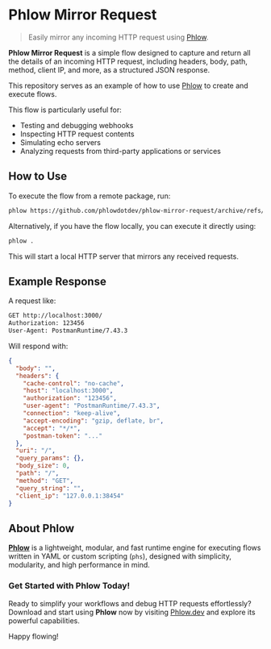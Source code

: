 # Phlow Mirror Request

> Easily mirror any incoming HTTP request using [Phlow](https://phlow.dev/).

**Phlow Mirror Request** is a simple flow designed to capture and return all the details of an incoming HTTP request, including headers, body, path, method, client IP, and more, as a structured JSON response.

This repository serves as an example of how to use [Phlow](https://phlow.dev/) to create and execute flows.

This flow is particularly useful for:
- Testing and debugging webhooks
- Inspecting HTTP request contents
- Simulating echo servers
- Analyzing requests from third-party applications or services

## How to Use

To execute the flow from a remote package, run:

```bash
phlow https://github.com/phlowdotdev/phlow-mirror-request/archive/refs/heads/main.zip
```

Alternatively, if you have the flow locally, you can execute it directly using:

```bash
phlow .
```

This will start a local HTTP server that mirrors any received requests.

## Example Response

A request like:

```bash
GET http://localhost:3000/
Authorization: 123456
User-Agent: PostmanRuntime/7.43.3
```

Will respond with:

```json
{
  "body": "",
  "headers": {
    "cache-control": "no-cache",
    "host": "localhost:3000",
    "authorization": "123456",
    "user-agent": "PostmanRuntime/7.43.3",
    "connection": "keep-alive",
    "accept-encoding": "gzip, deflate, br",
    "accept": "*/*",
    "postman-token": "..."
  },
  "uri": "/",
  "query_params": {},
  "body_size": 0,
  "path": "/",
  "method": "GET",
  "query_string": "",
  "client_ip": "127.0.0.1:38454"
}
```

## About Phlow

**[Phlow](https://phlow.dev/)** is a lightweight, modular, and fast runtime engine for executing flows written in YAML or custom scripting (`phs`), designed with simplicity, modularity, and high performance in mind.

### Get Started with Phlow Today!

Ready to simplify your workflows and debug HTTP requests effortlessly? Download and start using **Phlow** now by visiting [Phlow.dev](https://phlow.dev/) and explore its powerful capabilities.

Happy flowing!